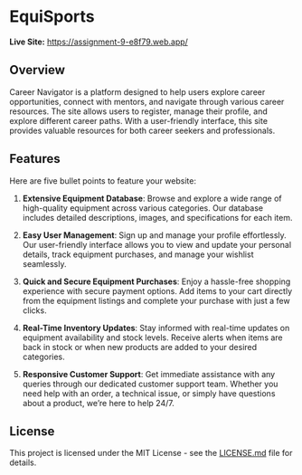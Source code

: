 # EquiSports

**Live Site:** https://assignment-9-e8f79.web.app/

## Overview

Career Navigator is a platform designed to help users explore career opportunities, connect with mentors, and navigate through various career resources. The site allows users to register, manage their profile, and explore different career paths. With a user-friendly interface, this site provides valuable resources for both career seekers and professionals.

## Features

Here are five bullet points to feature your website:

1. **Extensive Equipment Database**: Browse and explore a wide range of high-quality equipment across various categories. Our database includes detailed descriptions, images, and specifications for each item.

2. **Easy User Management**: Sign up and manage your profile effortlessly. Our user-friendly interface allows you to view and update your personal details, track equipment purchases, and manage your wishlist seamlessly.

3. **Quick and Secure Equipment Purchases**: Enjoy a hassle-free shopping experience with secure payment options. Add items to your cart directly from the equipment listings and complete your purchase with just a few clicks.

4. **Real-Time Inventory Updates**: Stay informed with real-time updates on equipment availability and stock levels. Receive alerts when items are back in stock or when new products are added to your desired categories.

5. **Responsive Customer Support**: Get immediate assistance with any queries through our dedicated customer support team. Whether you need help with an order, a technical issue, or simply have questions about a product, we’re here to help 24/7.

## License

This project is licensed under the MIT License - see the [LICENSE.md](LICENSE.md) file for details.
